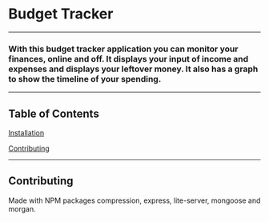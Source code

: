# Budget Tracker
---
### With this budget tracker application you can monitor your finances, online and off.  It displays your input of income and expenses and displays your leftover money.  It also has a graph to show the timeline of your spending.
---
## Table of Contents
[Installation](#installation)

[Contributing](#contributing)

---

## Contributing
Made with NPM packages compression, express, lite-server, mongoose and morgan. 
